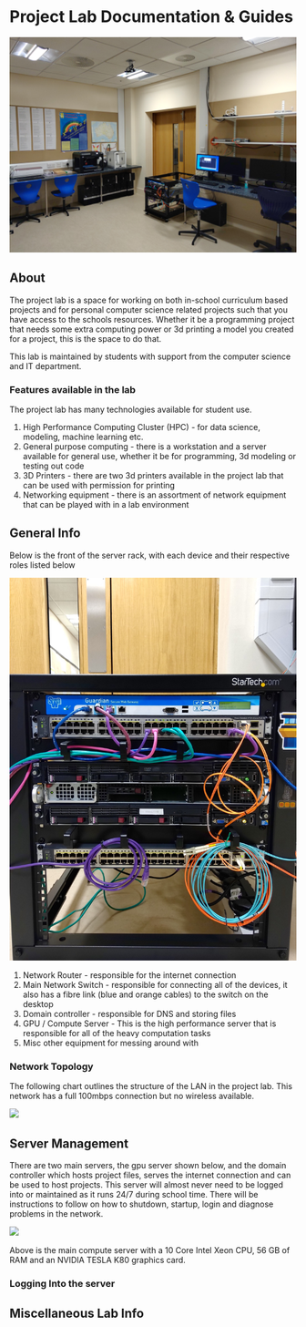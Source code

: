 # Project Lab Documentation & Guides

![](_media/project-lab.jpg)

## About

The project lab is a space for working on both in-school curriculum based projects and for personal computer science related projects such that you have access to the schools resources. Whether it be a programming project that needs some extra computing power or 3d printing a model you created for a project, this is the space to do that.

This lab is maintained by students with support from the computer science and IT department.

### Features available in the lab

The project lab has many technologies available for student use.

1. High Performance Computing Cluster (HPC) - for data science, modeling, machine learning etc.
2. General purpose computing - there is a workstation and a server available for general use, whether it be for programming, 3d modeling or testing out code
3. 3D Printers - there are two 3d printers available in the project lab that can be used with permission for printing
4. Networking equipment - there is an assortment of network equipment that can be played with in a lab environment

## General Info

Below is the front of the server rack, with each device and their respective roles listed below

![](_media/server-rack.jpg)

1. Network Router - responsible for the internet connection
2. Main Network Switch - responsible for connecting all of the devices, it also has a fibre link (blue and orange cables) to the switch on the desktop
3. Domain controller - responsible for DNS and storing files
4. GPU / Compute Server - This is the high performance server that is responsible for all of the heavy computation tasks
5. Misc other equipment for messing around with

### Network Topology

The following chart outlines the structure of the LAN in the project lab. This network has a full 100mbps connection but no wireless available.

[![](https://mermaid.ink/img/pako:eNptkd1qwkAQhV9l2KsWjD-pbdNQBDVRClakaemF8WJNxrqY7ITNxiLGd-9GIzTgXi2HmXO-mTmyiGJkLvtRPNvCpxdKMG-4_KBCo3Kh92K3e09O23HavRVY1gDK2XDe1Dt2v4TR3VjkEcHD82N3b0PfgQX5EPwKHW3BgncuJMz4ulbuLzmjyrH05gF0YCIShADVXkSYl-AtN9zdcCs3CirwKK0cxiS1oiQxyutadQYNju7qnyv4TSC7f4W5NHqY727AwKSZO118GbYxpZnZxxnvZrRdR_tnj2ntkfBMU2ZVK4ZvUrtccy1IXgkOkqcigrfFuZm1WIrKTBmbcxwrJWR6iymGzDXfmKtdyEJ5MnVFFnONfiw0KWaCkhxbjBeagoOMmKtVgdciT3Bz2rSuOv0BiwWVSg)](https://mermaid.live/edit#pako:eNptkd1qwkAQhV9l2KsWjD-pbdNQBDVRClakaemF8WJNxrqY7ITNxiLGd-9GIzTgXi2HmXO-mTmyiGJkLvtRPNvCpxdKMG-4_KBCo3Kh92K3e09O23HavRVY1gDK2XDe1Dt2v4TR3VjkEcHD82N3b0PfgQX5EPwKHW3BgncuJMz4ulbuLzmjyrH05gF0YCIShADVXkSYl-AtN9zdcCs3CirwKK0cxiS1oiQxyutadQYNju7qnyv4TSC7f4W5NHqY727AwKSZO118GbYxpZnZxxnvZrRdR_tnj2ntkfBMU2ZVK4ZvUrtccy1IXgkOkqcigrfFuZm1WIrKTBmbcxwrJWR6iymGzDXfmKtdyEJ5MnVFFnONfiw0KWaCkhxbjBeagoOMmKtVgdciT3Bz2rSuOv0BiwWVSg)

<!-- https://mermaid.live/edit#pako:eNptkV9rwjAUxb_KJU8bWP90buvKELStMnAi68YerA-xva7BtrekqUOs332pVljBPIXDyTm_3HtkIUXIbPYjeR7DpxtkoM949UGlQmnD4MXsDp6srmV1B2swjBFU8_GirffMYQWTO0cUIcHD82N_b8LQgiV54P8KFcZgwDsXGcz5plHuLz2TOrFyFz70YCoSBB_lXoRYVOCuttzecqPQCkpwKa0THMqUpCTRyutG9kYtjv76Xyp4bSBzeIW5PHSx2N2AgWm7d7b80mwOpbmexxnvZrXZVHvnjFmTkfBcUW7UI4ZvkrtCcSVIGxuEQ8ZTEcLb8vyadViKUn8z0vs41krAVIwpBszW14jLXcCC7KR9ZR5xhV4kFEmmm5ICO4yXivxDFjJbyRKvJldwvdu0cZ3-AAaxlWo -->

## Server Management

There are two main servers, the gpu server shown below, and the domain controller which hosts project files, serves the internet connection and can be used to host projects. This server will almost never need to be logged into or maintained as it runs 24/7 during school time. There will be instructions to follow on how to shutdown, startup, login and diagnose problems in the network.

![](_media/server-1.jpg)

Above is the main compute server with a 10 Core Intel Xeon CPU, 56 GB of RAM and an NVIDIA TESLA K80 graphics card.

### Logging Into the server

## Miscellaneous Lab Info

